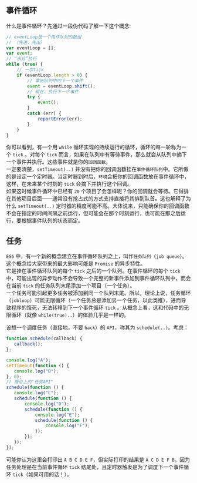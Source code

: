 ## 事件循环

什么是事件循环？先通过一段伪代码了解一下这个概念:
```javascript
// eventLoop是一个用作队列的数组
// （先进，先出）
var eventLoop = [];
var event;
// “永远”执行
while (true) {
    // 一次tick
    if (eventLoop.length > 0) {
        // 拿到队列中的下一个事件
        event = eventLoop.shift();
        // 现在，执行下一个事件
        try {
            event();
        }
        catch (err) {
            reportError(err);
        }
    }
}
```
你可以看到，有一个用 `while` 循环实现的持续运行的循环，循环的每一轮称为一个 `tick` 。对每个 `tick` 而言，如果在队列中有等待事件，那么就会从队列中摘下一个事件并执行。这些事件就是你的`回调函数`。  
一定要清楚，`setTimeout(..)` 并没有把你的回调函数挂在`事件循环队列`中。它所做的是设定一个定时器。当定时器到时后，`环境`会把你的回调函数放在事件循环中，这样，在未来某个时刻的 `tick` 会摘下并执行这个回调。  
如果这时候事件循环中已经有 `20` 个项目了会怎样呢？你的回调就会等待。它得排在其他项目后面——通常没有抢占式的方式支持直接将其排到队首。这也解释了为什么
`setTimeout(..)` 定时器的精度可能不高。大体说来，只能确保你的回调函数不会在指定的时间间隔之前运行，但可能会在那个时刻运行，也可能在那之后运行，要根据事件队列的状态而定。

## 任务

 `ES6` 中，有一个新的概念建立在事件循环队列之上，叫作`任务队列`（`job queue`）。这个概念给大家带来的最大影响可能是 `Promise` 的异步特性。  
 它是挂在事件循环队列的每个 `tick` 之后的一个队列。在事件循环的每个 `tick` 中，可能出现的异步动作不会导致一个完整的新事件添加到事件循环队列中，而会在当前 `tick` 的任务队列末尾添加一个项目（一个任务）。    
 一个任务可能引起更多任务被添加到同一个队列末尾。所以，理论上说，任务循环（`jobloop`）可能无限循环（一个任务总是添加另一个任务，以此类推），进而导致程序的饿死，无法转移到下一个事件循环 `tick` 。从概念上看，这和代码中的无限循环（就像 `while(true)..`）的体验几乎是一样的。

 设想一个调度任务（直接地，不要 `hack`）的 `API`，称其为 `schedule(..)`。考虑：
 ```javascript
function schedule(callback) {
    callback();
};

console.log("A");
setTimeout(function () {
    console.log("B");
}, 0);
// 理论上的"任务API"
schedule(function () {
    console.log("C");
    schedule(function () {
        console.log("D");
        schedule(function () {
            console.log("E");
            schedule(function () {
                console.log("F");
            });
        });
    });
});
 ```

 可能你认为这里会打印出 `A B C D E F`，但实际打印的结果是 `A C D E F B`。因为任务处理是在当前事件循环 `tick` 结尾处，且定时器触发是为了调度下一个事件循环 `tick`（如果可用的话！）。